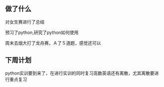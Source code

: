 ## 做了什么
对女生赛进行了总结

预习了python,研究了python如何使用

周末去烟大打了龙舟赛，Ａ了５道题，感觉还可以
## 下周计划
python实训要到来了，在进行实训的同时复习高数英语还有离散，尤其离散要进行重点复习

